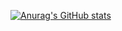 [![Anurag's GitHub stats](https://github-readme-stats.vercel.app/api?username=douglasspeck&count_private=true&show_icons=true&theme=material-palenight&border_radius=10)](https://github.com/anuraghazra/github-readme-stats)
